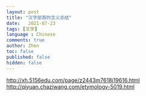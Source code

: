 ```yaml
---
layout: post
title: "汉字部首的含义总结"
date:   2021-07-23
tags: [文学]
language : Chinese
comments: true
author: Zhen
toc: false
published: false
hidden: false
---
```

http://xh.5156edu.com/page/z2443m7618j19616.html
http://qiyuan.chaziwang.com/etymology-5019.html
<!--stackedit_data:
eyJoaXN0b3J5IjpbMTEyODQ4NDMxXX0=
-->